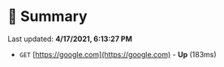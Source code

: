 # 📖 Summary
Last updated: **4/17/2021, 6:13:27 PM**

- `GET` [https://google.com](https://google.com) - **Up** (183ms)
